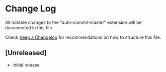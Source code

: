 # Change Log

All notable changes to the "auto-commit-master" extension will be documented in this file.

Check [Keep a Changelog](http://keepachangelog.com/) for recommendations on how to structure this file.

## [Unreleased]

- Initial release